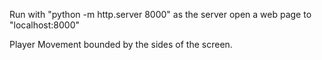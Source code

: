 Run with "python -m http.server 8000" as the server
open a web page to "localhost:8000"

Player Movement bounded by the sides of the screen.